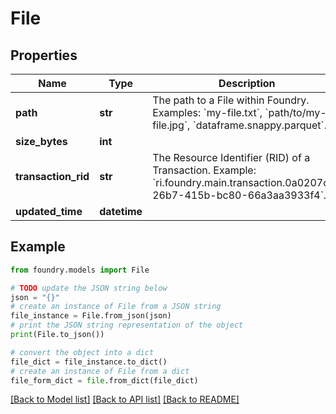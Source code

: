 # File

## Properties

Name | Type | Description | Notes
------------ | ------------- | ------------- | -------------
**path** | **str** | The path to a File within Foundry. Examples: \`my-file.txt\`, \`path/to/my-file.jpg\`, \`dataframe.snappy.parquet\`.  |
**size_bytes** | **int** |  | \[optional\]
**transaction_rid** | **str** | The Resource Identifier (RID) of a Transaction. Example: \`ri.foundry.main.transaction.0a0207cb-26b7-415b-bc80-66a3aa3933f4\`.  |
**updated_time** | **datetime** |  |

## Example

```python
from foundry.models import File

# TODO update the JSON string below
json = "{}"
# create an instance of File from a JSON string
file_instance = File.from_json(json)
# print the JSON string representation of the object
print(File.to_json())

# convert the object into a dict
file_dict = file_instance.to_dict()
# create an instance of File from a dict
file_form_dict = file.from_dict(file_dict)
```

[\[Back to Model list\]](../README.md#documentation-for-models) [\[Back to API list\]](../README.md#documentation-for-api-endpoints) [\[Back to README\]](../README.md)
